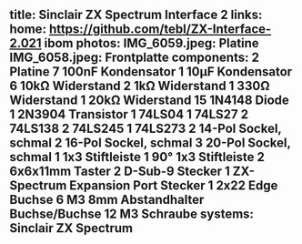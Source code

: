 title: Sinclair ZX Spectrum Interface 2
links:
    home: https://github.com/tebl/ZX-Interface-2.021
    ibom
photos:
    IMG_6059.jpeg: Platine
    IMG_6058.jpeg: Frontplatte
components:
    2 Platine
    7 100nF Kondensator
    1 10µF Kondensator
    6 10kΩ Widerstand
    2 1kΩ Widerstand
    1 330Ω Widerstand
    1 20kΩ Widerstand
    15 1N4148 Diode
    1 2N3904 Transistor
    1 74LS04
    1 74LS27
    2 74LS138
    2 74LS245
    1 74LS273
    2 14-Pol Sockel, schmal
    2 16-Pol Sockel, schmal
    3 20-Pol Sockel, schmal
    1 1x3 Stiftleiste
    1 90° 1x3 Stiftleiste
    2 6x6x11mm Taster
    2 D-Sub-9 Stecker
    1 ZX-Spectrum Expansion Port Stecker
    1 2x22 Edge Buchse
    6 M3 8mm Abstandhalter Buchse/Buchse
    12 M3 Schraube
systems:
    Sinclair ZX Spectrum
---

